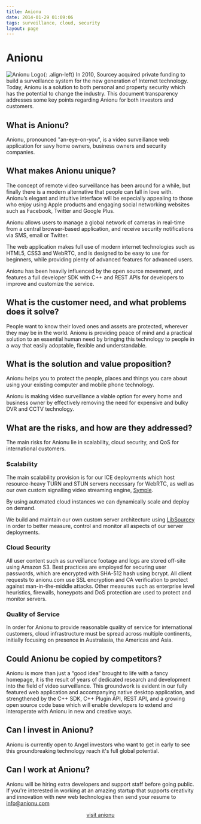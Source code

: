 ```yaml
---
title: Anionu
date: 2014-01-29 01:09:06
tags: surveillance, cloud, security
layout: page
---
```


# Anionu

![Anionu Logo](logos/anionu-133x110.png "Anionu Logo"){: .align-left}
In 2010, Sourcey acquired private funding to build a surveillance system for the new generation of Internet technology. Today, Anionu is a solution to both personal and property security which has the potential to change the industry. This document transparency addresses some key points regarding Anionu for both investors and customers.

## What is Anionu?
Anionu, pronounced "an-eye-on-you", is a video surveillance web application for savy home owners, business owners and security companies. 

## What makes Anionu unique?
The concept of remote video surveillance has been around for a while, but finally there is a modern alternative that people can fall in love with. Anionu’s elegant and intuitive interface will be especially appealing to those who enjoy using Apple products and engaging social networking websites such as Facebook, Twitter and Google Plus.

Anionu allows users to manage a global network of cameras in real-time from a central browser-based application, and receive security notifications via SMS, email or Twitter. 

The web application makes full use of modern internet technologies such as HTML5, CSS3 and WebRTC, and is designed to be easy to use for beginners, while providing plenty of advanced features for advanced users. 

Anionu has been heavily influenced by the open source movement, and features a full developer SDK with C++ and REST APIs for developers to improve and customize the service.

## What is the customer need, and what problems does it solve?
People want to know their loved ones and assets are protected, wherever they may be in the world. Anionu is providing peace of mind and a practical solution to an essential human need by bringing this technology to people in a way that easily adoptable, flexible and understandable.

## What is the solution and value proposition?
Anionu helps you to protect the people, places and things you care about using your existing computer and mobile phone technology.

Anionu is making video surveillance a viable option for every home and business owner by effectively removing the need for expensive and bulky DVR and CCTV technology.

## What are the risks, and how are they addressed?
The main risks for Anionu lie in scalability, cloud security, and QoS for international customers. 

### Scalability
The main scalability provision is for our ICE deployments which host resource-heavy TURN and STUN servers necessary for WebRTC, as well as our own custom signalling video streaming engine, <a href="http://sourcey.com/symple" title="Messaging made Symple">Symple</a>.

By using automated cloud instances we can dynamically scale and deploy on demand.

We build and maintain our own custom server architecture using <a href="http://sourcey.com/libsourcey" title="C++ Networking Evolved">LibSourcey</a> in order to better measure, control and monitor all aspects of our server deployments.

### Cloud Security
All user content such as surveillance footage and logs are stored off-site using Amazon S3. Best practices are employed for securing user passwords, which are encrypted with SHA-512 hash using bcrypt. All client requests to anionu.com use SSL encryption and CA verification to protect against man-in-the-middle attacks. Other measures such as enterprise level heuristics, firewalls, honeypots and DoS protection are used to protect and monitor servers.

### Quality of Service
In order for Anionu to provide reasonable quality of service for international customers, cloud infrastructure must be spread across multiple continents, initially focusing on presence in Australasia, the Americas and Asia.

## Could Anionu be copied by competitors?
Anionu is more than just a “good idea” brought to life with a fancy homepage, it is the result of years of dedicated research and development into the field of video surveillance. This groundwork is evident in our fully featured web application and accompanying native desktop application, and strengthened by the C++ SDK, C++ Plugin API, REST API, and a growing open source code base which will enable developers to extend and interoperate with Anionu in new and creative ways.

## Can I invest in Anionu?
Anionu is currently open to Angel investors who want to get in early to see this groundbreaking technology reach it's full global potential.

## Can I work at Anionu?
Anionu will be hiring extra developers and support staff before going public. If you're interested in working at an amazing startup that supports creativity and innovation with new web technologies then send your resume to <a href="mailto:info@anionu.com">info@anionu.com</a>

<center>
<a href="https://anionu.com" class="action-button button radius">visit anionu</a>
</center>

<!--
At it's core Anionu is a cloud-based surveillance service, but with a difference: 
No DVRs or specialised CCTV hardware is required; just your computer, mobile phone, and cameras (webcams and CCTV cameras are all compatible).
This means that literally anyone can setup a surveillance system to protect their home and business in just a few minutes, for very little money.
This is a very exciting prospect, and a great use for the Internet - which is now so readily accessible via the smart devices that we use every day.
Information pending. For full details and early access visit <a href="https://anionu.com" title="Cloud Video Surveillance Software for Home and Business">anionu.com</a>



is not to rave about Anionu, however, 

    
Anionu is a breath of fresh air for the surveillance industry, n 
Anionu is a breath of fresh air in a stagnating 
The purpose of this document is to share, and sometimes rant about, the technical challenges we faced and overcame while developing Anionu.
## Technical Decisions
Anionu is designed with accessibility and flexibility in mind; it works anywhere, on any device, with any camera.      
will fill a hole in the market for
was originally intended as a easy to use surveillance system that anyone can use to protect their home and business.  that they can't afford
-->
<!-- Accessibility is the way of the ; use it on any device, with any camera, 
Accessibility is very imp       
The idea is Accessibility; use it anywhere, on any device, with any camera.

<p>
Building cross-platform software is fraught with challenges, compatibility issues and restrictions imposed by the systems we work with.
We like to share, and sometimes rant a little, so here is a summary of some of the challenges we faced and overcame during the development of Anionu.
</p>

We are happy to announce that that there is an alternative.
<p>
It is low cost; you can use it with any kind of camera; there are evil contracts or hidden extra costs; and setup only takes a minute.       
Oh, and best of all it is run by a small firm that know the business inside out and keep your best interests at heart.
</p>
Here we are going to explain a few technical aspects related to the development of Anionu,
are not of a technical mind and wish
firmly
The fact is way too many property owners are still paying top dollar for expensive, redundant surveillance and security systems.
<li>Ongoing service changes</li>web standards
-->